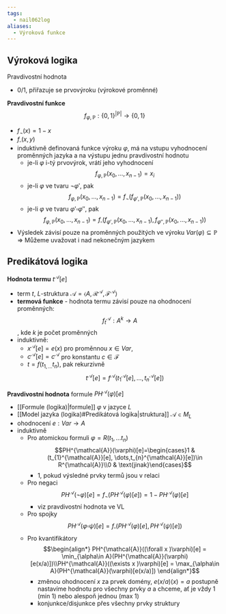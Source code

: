 ```yaml
---
tags:
  - nail062log
aliases:
  - Výroková funkce
---
```

## Výroková logika
Pravdivostní hodnota
- 0/1, přiřazuje se prvovýroku (výrokové proměnné)

**Pravdivostní funkce**
$$f_{\varphi,\mathbb{P}}: \{0,1\}^{|\mathbb{P}|}\to \{0,1\}$$
- $f_{\neg}(x)=1-x$
- $f_{\square}(x,y)$
- induktivně definovaná funkce výroku $\varphi$, má na vstupu vyhodnocení proměnných jazyka a na výstupu jednu pravdivostní hodnotu
	- je-li $\varphi$ i-tý prvovýrok, vrátí jeho vyhodnocení $$f_{\varphi,\mathbb{P}}(x_{0},\dots,x_{n-1})=x_{i}$$
	- je-li $\varphi$ ve tvaru $\neg \varphi'$, pak $$f_{\varphi,\mathbb{P}}(x_{0},\dots,x_{n-1}) =f_{\neg}(f_{\varphi',\mathbb{P}}(x_{0},\dots,x_{n-1}))$$
	- je-li $\varphi$ ve tvaru $\varphi' \square \varphi''$, pak $$f_{\varphi,\mathbb{P}}(x_{0},\dots,x_{n-1})=f_{\square}(f_{\varphi', \mathbb{P}}(x_{0},\dots,x_{n-1}),f_{\varphi'', \mathbb{P}}(x_{0},\dots,x_{n-1}))$$
- Výsledek závisí pouze na proměnných použitých ve výroku $Var(\varphi)\subseteq \mathbb{P}$ => Můžeme uvažovat i nad nekonečným jazykem

## Predikátová logika
**Hodnota termu** $t^{\mathcal{A}}[e]$
- term $t$, $L$-struktura $\mathcal{A}=\langle A,\mathcal{R}^{\mathcal{A}}, \mathcal{F}^{\mathcal{A}} \rangle$
- **termová funkce** - hodnota termu závisí pouze na ohodnocení proměnných:$$f_{t}^{\mathcal{A}}: A^{k}\to A$$, kde $k$ je počet proměnných
- induktivně:
	- $x^{\mathcal{A}}[e]=e(x)$ pro proměnnou $x\in Var$, 
	- $c^{\mathcal{A}}[e]=c^{\mathcal{A}}$ pro konstantu $c\in \mathcal{F}$
	- $t=f(t_{1,\dots}t_{n})$, pak rekurzivně $$t^{\mathcal{A}}[e]=f^{\mathcal{A}}(t_{1}^{\mathcal{A}}[e],\dots,t_{n}^{\mathcal{A}}[e])$$

**Pravdivostní hodnota** formule $PH^{\mathcal{A}}(\varphi)[e]$
- [[Formule (logika)|formule]] $\varphi$ v jazyce $L$
- [[Model jazyka (logika)#Predikátová logika|struktura]] $\mathcal{A}\in M_{L}$
- ohodnocení $e: Var \to A$
- induktivně
	- Pro atomickou formuli $\varphi=R(t_{1},\dots t_{n})$ $$PH^{\mathcal{A}}(\varphi)[e]=\begin{cases}1 & (t_{1}^{\mathcal{A}}[e], \dots,t_{n}^{\mathcal{A}}[e])\in R^{\mathcal{A}}\\0 & \text{jinak}\end{cases}$$
		- 1, pokud výsledné prvky termů jsou v relaci
	- Pro negaci $$PH^{\mathcal{A}}(\neg\varphi)[e]=f_{\neg}(PH^{\mathcal{A}}(\varphi)[e]) = 1-PH^{\mathcal{A}}(\varphi)[e]$$
		- viz pravdivostní hodnota ve VL
	- Pro spojky $$PH^{\mathcal{A}}(\varphi \square \psi)[e]=f_{\square}(PH^{\mathcal{A}}(\varphi)[e],PH^{\mathcal{A}}(\psi)[e])$$
	- Pro kvantifikátory $$\begin{align*}
PH^{\mathcal{A}}((\forall x )\varphi)[e] = \min_{\alpha\in A}(PH^{\mathcal{A}}(\varphi)[e(x/a)])\\PH^{\mathcal{A}}((\exists x )\varphi)[e] = \max_{\alpha\in A}(PH^{\mathcal{A}}(\varphi)[e(x/a)])
\end{align*}$$
		- změnou ohodnocení $x$ za prvek domény, $e(x/a)(x)=a$ postupně nastavíme hodnotu pro všechny prvky $a$ a chceme, ať je vždy 1 (min 1) nebo alespoň jednou (max 1)
		- konjunkce/disjunkce přes všechny prvky struktury
